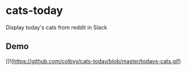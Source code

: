 # cats-today
Display today's cats from reddit in Slack 

## Demo

[]!(https://github.com/colbyy/cats-today/blob/master/todays-cats.gif)
